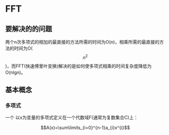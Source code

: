 # FFT

## 要解决的的问题

两个n次多项式的相加的最直接的方法所需的时间为O\(n\)，相乘所需的最直接的方法的时间为O\($$n^2$$\)，而FFT\(快速傅里叶变换\)解决的是如何使多项式相乘的时间复杂度降低为O\(nlgn\)。

## 基本概念

### 多项式

一个 以x为变量的多项式定义在一个代数域F\(通常为复数集合C\)上： 
 
$$A(x)=\sum\limits_{i=0}^{n-1}a_{i}x^{i}$$

